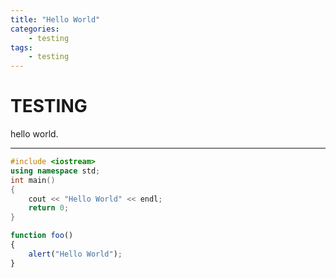 ```yaml
---
title: "Hello World"
categories: 
    - testing
tags: 
    - testing
---
```


# TESTING

hello world.

-----------

```c++
#include <iostream>
using namespace std;
int main()
{
    cout << "Hello World" << endl;
    return 0;
}
```

```javascript
function foo()
{
    alert("Hello World");
}
```

